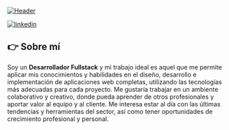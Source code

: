 [![Header]([https://i.ibb.co/TKqq42C/Githab-md.png "Header")](https://www.linkedin.com/in/facundo-aranda-joaquin/)


[![linkedin](https://img.shields.io/static/v1?label=&message=linkedin&color=0e76a8&logo=linkedin&logoColor=white&style=for-the-badge)](https://www.linkedin.com/in/facundo-aranda-joaquin/)


## 👉 Sobre mí
Soy un **Desarrollador Fullstack** y mi trabajo ideal es aquel que me permite aplicar mis conocimientos y habilidades en el diseño, desarrollo e implementación de aplicaciones web completas, utilizando las tecnologías más adecuadas para cada proyecto. Me gustaría trabajar en un ambiente colaborativo y creativo, donde pueda aprender de otros profesionales y aportar valor al equipo y al cliente. Me interesa estar al día con las últimas tendencias y herramientas del sector, así como tener oportunidades de crecimiento profesional y personal.
